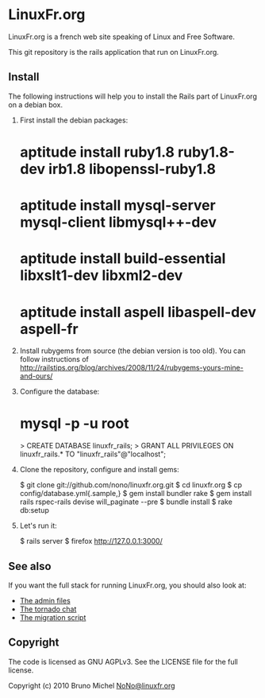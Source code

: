 LinuxFr.org
===========

LinuxFr.org is a french web site speaking of Linux and Free Software.

This git repository is the rails application that run on LinuxFr.org.


Install
-------

The following instructions will help you to install the Rails part of
LinuxFr.org on a debian box.

1) First install the debian packages:

    # aptitude install ruby1.8 ruby1.8-dev irb1.8 libopenssl-ruby1.8
    # aptitude install mysql-server mysql-client libmysql++-dev
    # aptitude install build-essential libxslt1-dev libxml2-dev
    # aptitude install aspell libaspell-dev aspell-fr

2) Install rubygems from source (the debian version is too old).
You can follow instructions of
http://railstips.org/blog/archives/2008/11/24/rubygems-yours-mine-and-ours/

3) Configure the database:

    # mysql -p -u root
    <enter your root password for mysql>
    > CREATE DATABASE linuxfr_rails;
    > GRANT ALL PRIVILEGES ON linuxfr_rails.* TO "linuxfr_rails"@"localhost";

4) Clone the repository, configure and install gems:

    $ git clone git://github.com/nono/linuxfr.org.git
    $ cd linuxfr.org
    $ cp config/database.yml{.sample,}
    $ gem install bundler rake
    $ gem install rails rspec-rails devise will_paginate --pre
    $ bundle install
    $ rake db:setup

5) Let's run it:

    $ rails server
    $ firefox http://127.0.0.1:3000/


See also
--------

If you want the full stack for running LinuxFr.org, you should also look at:

* [The admin files](http://github.com/nono/admin-linuxfr.org)
* [The tornado chat](http://github.com/nono/chat-linuxfr.org)
* [The migration script](http://github.com/nono/migration-linuxfr.org)


Copyright
---------

The code is licensed as GNU AGPLv3. See the LICENSE file for the full license.

Copyright (c) 2010 Bruno Michel <NoNo@linuxfr.org>
